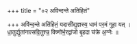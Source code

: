 +++
title = "०२ अविन्दन्ते अतिहितं"

+++
अवि॑न्द॒न्ते अति॑हितं॒ यदासी॑द्य॒ज्ञस्य॒ धाम॑ पर॒मं गुहा॒ यत् ।  
धा॒तुर्द्युता॑नात्सवि॒तुश्च॒ विष्णो॑र्भ॒रद्वा॑जो बृ॒हदा च॑क्रे अ॒ग्नेः ॥